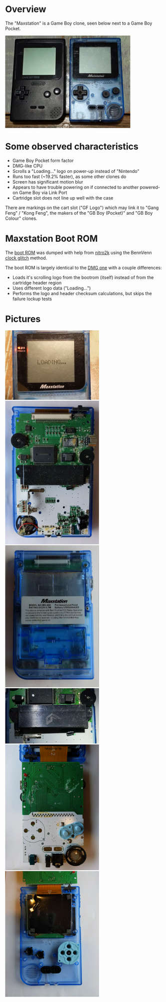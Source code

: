 
# Overview
The "Maxstation" is a Game Boy clone, seen below next to a Game Boy Pocket.

<img src="images/maxstation_gameboy_clone_gbpocket_compare.jpg" width="400" />

# Some observed characteristics
* Game Boy Pocket form factor
* DMG-like CPU
* Scrolls a "Loading..." logo on power-up instead of "Nintendo"
* Runs too fast (~19.2% faster), as some other clones do
* Screen has significant motion blur
* Appears to have trouble powering on if connected to another powered-on Game Boy via Link Port
* Cartridge slot does not line up well with the case 

There are markings on the cart slot ("GF Logo") which may link it to "Gang Feng" / "Kong Feng", the makers of the "GB Boy (Pocket)" and "GB Boy Colour" clones.

# Maxstation Boot ROM
The [boot ROM](/bootrom/) was dumped with help from [nitro2k](https://blog.gg8.se/wordpress/) using the BennVenn [clock glitch](https://blog.gg8.se/wordpress/2014/12/09/dumping-the-boot-rom-of-the-gameboy-clone-game-fighter/) method.

The boot ROM is largely identical to the [DMG one](https://gbdev.gg8.se/wiki/articles/Gameboy_Bootstrap_ROM) with a couple differences:
* Loads it's scrolling logo from the bootrom (itself) instead of from the cartridge header region
* Uses different logo data ("Loading...")
* Performs the logo and header checksum calculations, but skips the failure lockup tests


# Pictures
<img src="/images/maxstation_gameboy_clone_boot_logo.png" width="300">

<img src="/images/maxstation_gameboy_clone_pcb_back_cpu_marking_22C309CH.jpg" width="300">

<img src="/images/maxstation_gameboy_clone_shell_back.jpg" width="300">

<img src="/images/maxstation_gameboy_clone_cart_slot_GF_logo.jpg" width="300">

<img src="/images/maxstation_gameboy_clone_pcb_front.jpg" width="300">

<img src="/images/maxstation_gameboy_clone_screen_back.jpg" width="300">

